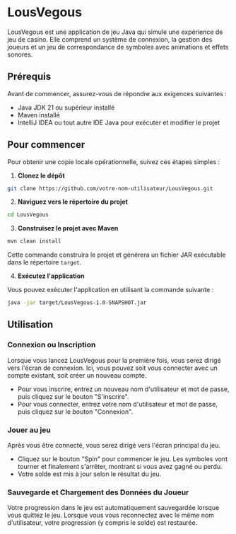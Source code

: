 # LousVegous

LousVegous est une application de jeu Java qui simule une expérience de jeu de casino. Elle comprend un système de
connexion, la gestion des joueurs et un jeu de correspondance de symboles avec animations et effets sonores.

## Prérequis

Avant de commencer, assurez-vous de répondre aux exigences suivantes :

- Java JDK 21 ou supérieur installé
- Maven installé
- IntelliJ IDEA ou tout autre IDE Java pour exécuter et modifier le projet

## Pour commencer

Pour obtenir une copie locale opérationnelle, suivez ces étapes simples :

1. **Clonez le dépôt**

```bash
git clone https://github.com/votre-nom-utilisateur/LousVegous.git
```

2. **Naviguez vers le répertoire du projet**

```bash
cd LousVegous
```

3. **Construisez le projet avec Maven**

```bash
mvn clean install
```

Cette commande construira le projet et générera un fichier JAR exécutable dans le répertoire `target`.

4. **Exécutez l'application**

Vous pouvez exécuter l'application en utilisant la commande suivante :

```bash
java -jar target/LousVegous-1.0-SNAPSHOT.jar
```

## Utilisation

### Connexion ou Inscription

Lorsque vous lancez LousVegous pour la première fois, vous serez dirigé vers l'écran de connexion. Ici, vous pouvez soit
vous connecter avec un compte existant, soit créer un nouveau compte.

- Pour vous inscrire, entrez un nouveau nom d'utilisateur et mot de passe, puis cliquez sur le bouton "S'inscrire".
- Pour vous connecter, entrez votre nom d'utilisateur et mot de passe, puis cliquez sur le bouton "Connexion".

### Jouer au jeu

Après vous être connecté, vous serez dirigé vers l'écran principal du jeu.

- Cliquez sur le bouton "Spin" pour commencer le jeu. Les symboles vont tourner et finalement s'arrêter, montrant si
  vous avez gagné ou perdu.
- Votre solde est mis à jour selon le résultat du jeu.

### Sauvegarde et Chargement des Données du Joueur

Votre progression dans le jeu est automatiquement sauvegardée lorsque vous quittez le jeu. Lorsque vous vous reconnectez
avec le même nom d'utilisateur, votre progression (y compris le solde) est restaurée.
